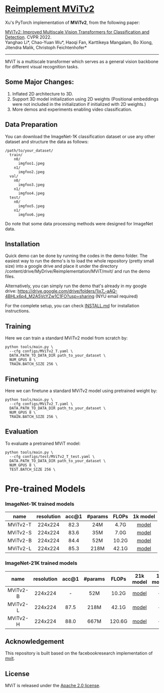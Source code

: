 # [Reimplement MViTv2](https://arxiv.org/abs/2112.01526)

Xu's PyTorch implementation of **MViTv2**, from the following paper:

[MViTv2: Improved Multiscale Vision Transformers for Classification and Detection](https://arxiv.org/abs/2112.01526). CVPR 2022.\
Yanghao Li*, Chao-Yuan Wu*, Haoqi Fan, Karttikeya Mangalam, Bo Xiong, Jitendra Malik, Christoph Feichtenhofer*

---

MViT is a multiscale transformer which serves as a general vision backbone for different visual recognition tasks.

## Some Major Changes: 

1. Inflated 2D architecture to 3D.
2. Support 3D model initialization using 2D weights (Positional embeddings were not included in the initialization if initialized with 2D weights.)
3. More demos and experiments enabling video classification.



## Data Preparation

You can download the ImageNet-1K classification dataset or use any other dataset and structure the data as follows:
```
/path/to/your_dataset/
  train/
    n0/
      imgfoo1.jpeg
    n1/
      imgfoo2.jpeg
  val/
    n0/
      imgfoo3.jpeg
    n1/
      imgfoo4.jpeg
  test/
    n0/
      imgfoo5.jpeg
    n1/
      imgfoo6.jpeg
```

Do note that some data processing methods were designed for ImageNet data.



## Installation

Quick demo can be done by running the codes in the demo folder. The easiest way to run the demo's is to load the whole repository (pretty small size) into a google drive and place it under the directory /content/drive/MyDrive/Reimplementation/MViT/mvit/ and run the demo files.

Alternatively, you can simply run the demo that's already in my google drive: https://drive.google.com/drive/folders/1ix7_-aAQ-4BHLx6p4_M2A5VcYZw1C1FO?usp=sharing (NYU email required) 

For the complete setup, you can check [INSTALL.md](INSTALL.md) for installation instructions.

## Training

Here we can train a standard MViTv2 model from scratch by:
```
python tools/main.py \
  --cfg configs/MViTv2_T.yaml \
  DATA.PATH_TO_DATA_DIR path_to_your_dataset \
  NUM_GPUS 8 \
  TRAIN.BATCH_SIZE 256 \
```

## Finetuning

Here we can finetune a standard MViTv2 model using pretrained weight by:
```
python tools/main.py \
  --cfg configs/MViTv2_T.yaml \
  DATA.PATH_TO_DATA_DIR path_to_your_dataset \
  NUM_GPUS 8 \
  TRAIN.BATCH_SIZE 256 \
```

## Evaluation

To evaluate a pretrained MViT model:
```
python tools/main.py \
  --cfg configs/test/MViTv2_T_test.yaml \
  DATA.PATH_TO_DATA_DIR path_to_your_dataset \
  NUM_GPUS 8 \
  TEST.BATCH_SIZE 256 \
```

# Pre-trained Models
### ImageNet-1K trained models

| name | resolution |acc@1 | #params | FLOPs | 1k model |
|:---:|:---:|:---:|:---:| :---:|:---:|
| MViTv2-T | 224x224 | 82.3 | 24M | 4.7G | [model](https://dl.fbaipublicfiles.com/mvit/mvitv2_models/MViTv2_T_in1k.pyth) |
| MViTv2-S | 224x224 | 83.6 | 35M | 7.0G | [model](https://dl.fbaipublicfiles.com/mvit/mvitv2_models/MViTv2_S_in1k.pyth) |
| MViTv2-B | 224x224 | 84.4 | 52M | 10.2G | [model](https://dl.fbaipublicfiles.com/mvit/mvitv2_models/MViTv2_B_in1k.pyth) |
| MViTv2-L | 224x224 | 85.3 | 218M | 42.1G | [model](https://dl.fbaipublicfiles.com/mvit/mvitv2_models/MViTv2_L_in1k.pyth) |

### ImageNet-21K trained models

| name | resolution |acc@1 | #params | FLOPs | 21k model | 1k model |
|:---:|:---:|:---:|:---:| :---:|:---:|:---:|
| MViTv2-B | 224x224 | - | 52M | 10.2G | [model](https://dl.fbaipublicfiles.com/mvit/mvitv2_models/MViTv2_B_in21k.pyth) | - |
| MViTv2-L | 224x224 | 87.5 | 218M | 42.1G | [model](https://dl.fbaipublicfiles.com/mvit/mvitv2_models/MViTv2_L_in21k.pyth) | - |
| MViTv2-H | 224x224 | 88.0 | 667M | 120.6G | [model](https://dl.fbaipublicfiles.com/mvit/mvitv2_models/MViTv2_H_in21k.pyth) | - |

## Acknowledgement
This repository is built based on the facebookresearch implementation of [mvit](https://github.com/facebookresearch/mvit).

## License
MViT is released under the [Apache 2.0 license](LICENSE).


```
